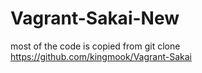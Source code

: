 # Vagrant-Sakai-New

most of the code is copied from
git clone https://github.com/kingmook/Vagrant-Sakai